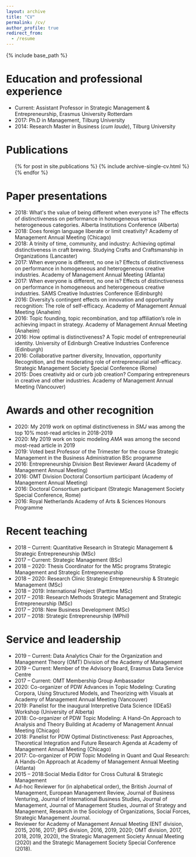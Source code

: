 ```yaml
---
layout: archive
title: "CV"
permalink: /cv/
author_profile: true
redirect_from:
  - /resume
---
```


{% include base_path %}

Education and professional experience
======
* Current: Assistant Professor in Strategic Management & Entrepreneurship, Erasmus University Rotterdam
* 2017: Ph.D in Management, Tilburg University
* 2014: Research Master in Business (<i>cum laude</i>), Tilburg University
  
Publications
======
  <ul>{% for post in site.publications %}
    {% include archive-single-cv.html %}
  {% endfor %}</ul>
  
Paper presentations
======
* 2018: What's the value of being different when everyone is? The effects of 
distinctiveness on performance in homogeneous versus heterogeneous categories. Alberta Institutions Conference (Alberta)
* 2018: Does foreign language liberate or limit creativity? Academy of Management Annual Meeting (Chicago)
* 2018: A trinity of time, community, and industry: Achieving optimal distinctiveness in craft brewing. Studying Crafts and Craftsmanship in Organizations (Lancaster)
* 2017: When everyone is different, no one is? Effects of distinctiveness on performance 
in homogeneous and heterogeneous creative industries. Academy of Management Annual Meeting (Atlanta)
* 2017: When everyone is different, no one is? Effects of distinctiveness on performance 
in homogeneous and heterogeneous creative industries. SAMS Creative Industries Conference (Edinburgh)
* 2016: Diversity’s contingent effects on innovation and opportunity recognition: The 
role of self-efficacy. Academy of Management Annual Meeting (Anaheim)
* 2016: Topic founding, topic recombination, and top affiliation’s role in achieving impact in strategy. Academy of Management Annual Meeting (Anaheim)
* 2016: How optimal is distinctiveness? A Topic model of entrepreneurial identity. University of Edinburgh Creative Industries Conference (Edinburgh)
* 2016: Collaborative partner diversity, Innovation, opportunity Recognition, and the moderating role of entrepreneurial self-efficacy. Strategic Management Society Special Conference (Rome)
* 2015: Does creativity aid or curb job creation? Comparing entrepreneurs in creative and other industries. Academy of Management Annual Meeting (Vancouver)

Awards and other recognition
======
* 2020: My 2019 work on optimal distinctiveness in <i>SMJ</i> was among the top 10% most-read articles in 2018-2019
* 2020: My 2019 work on topic modeling <i>AMA</i> was among the second most-read article in 2019
* 2019: Voted best Professor of the Trimester for the course Strategic Management in the Business Administration BSc programme
* 2016: Entrepreneurship Division Best Reviewer Award (Academy of Management Annual Meeting)
* 2016: OMT Division Doctoral Consortium participant (Academy of Management 
Annual Meeting)
* 2016:	Doctoral Consortium participant (Strategic Management Society Special Conference, Rome)
* 2016: Royal Netherlands Academy of Arts & Sciences Honours Programme


Recent teaching
======
* 2018 – Current:	Quantitative Research in Strategic Management & Strategic Entrepreneurship (MSc)
* 2017 – Current:	Strategic Management (BSc)
* 2018 – 2020:	Thesis Coordinator for the MSc programs Strategic Management and Strategic Entrepreneurship
* 2018 – 2020:	Research Clinic Strategic Entrepreneurship & Strategic Management (MSc)
* 2018 – 2019:	International Project (Parttime MSc)
* 2017 – 2018:	Research Methods Strategic Management and Strategic Entrepreneurship (MSc)
* 2017 – 2018:	New Business Development (MSc)
* 2017 – 2018:	Strategic Entrepreneurship (MPhil)

  
Service and leadership
======
* 2019 – Current:	Data Analytics Chair for the Organization and Management Theory (OMT) Division of the Academy of Management
* 2019 – Current:	Member of the Advisory Board, Erasmus Data Service Centre
* 2017 – Current:	OMT Membership Group Ambassador 
* 2020:	Co-organizer of PDW Advances in Topic Modeling: Curating Corpora, Using Structured Models, and Theorizing with Visuals at Academy of Management Annual Meeting (Vancouver)
* 2019:	Panelist for the inaugural Interpretive Data Science (IDEaS) Workshop 
(University of Alberta)
* 2018: Co-organizer of PDW Topic Modeling: A Hand-On Approach to Analysis and Theory Building at Academy of Management Annual Meeting (Chicago)
* 2018: Panelist for PDW Optimal Distinctiveness: Past Approaches, Theoretical Integration and Future Research Agenda at Academy of Management Annual Meeting (Chicago)
* 2017: Co-organizer of PDW Topic Modeling in Quant and Qual Research: A Hands-On Approach at Academy of Management Annual Meeting (Atlanta)
* 2015 – 2018:Social Media Editor for Cross Cultural & Strategic Management
* Ad-hoc Reviewer for (in alphabetical order), the British Journal of Management, European Management Review, Journal of Business Venturing, Journal of International Business Studies, Journal of Management, Journal of Management Studies, Journal of Strategy and Management, Research in the Sociology of Organizations, Social Forces, Strategic Management Journal.
* Reviewer for Academy of Management Annual Meeting (ENT division, 2015, 2016, 2017; BPS division, 2016, 2019, 2020; OMT division, 2017, 2018, 2019, 2020), the Strategic Management Society Annual Meeting (2020) and the Strategic Management Society Special Conference (2018).

